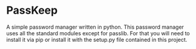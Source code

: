 # PassKeep
A simple password manager written in python. This password manager uses all the standard modules except for passlib. For that you will need to install it via pip or install it with the setup.py file contained in this project. 
